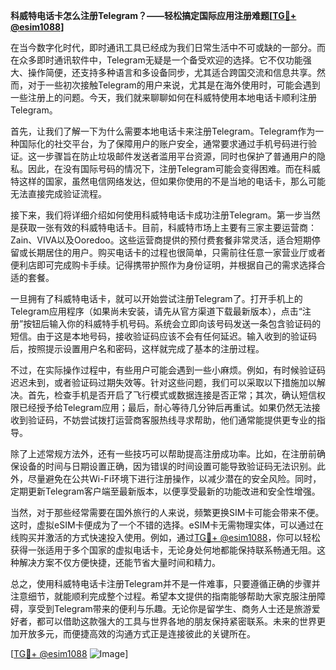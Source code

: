 **科威特电话卡怎么注册Telegram？——轻松搞定国际应用注册难题[[TG💪+ @esim1088](https://t.me/s/esim1088)]**

在当今数字化时代，即时通讯工具已经成为我们日常生活中不可或缺的一部分。而在众多即时通讯软件中，Telegram无疑是一个备受欢迎的选择。它不仅功能强大、操作简便，还支持多种语言和多设备同步，尤其适合跨国交流和信息共享。然而，对于一些初次接触Telegram的用户来说，尤其是在海外使用时，可能会遇到一些注册上的问题。今天，我们就来聊聊如何在科威特使用本地电话卡顺利注册Telegram。

首先，让我们了解一下为什么需要本地电话卡来注册Telegram。Telegram作为一种国际化的社交平台，为了保障用户的账户安全，通常要求通过手机号码进行验证。这一步骤旨在防止垃圾邮件发送者滥用平台资源，同时也保护了普通用户的隐私。因此，在没有国际号码的情况下，注册Telegram可能会变得困难。而在科威特这样的国家，虽然电信网络发达，但如果你使用的不是当地的电话卡，那么可能无法直接完成验证流程。

接下来，我们将详细介绍如何使用科威特电话卡成功注册Telegram。第一步当然是获取一张有效的科威特电话卡。目前，科威特市场上主要有三家主要运营商：Zain、VIVA以及Ooredoo。这些运营商提供的预付费套餐非常灵活，适合短期停留或长期居住的用户。购买电话卡的过程也很简单，只需前往任意一家营业厅或者便利店即可完成购卡手续。记得携带护照作为身份证明，并根据自己的需求选择合适的套餐。

一旦拥有了科威特电话卡，就可以开始尝试注册Telegram了。打开手机上的Telegram应用程序（如果尚未安装，请先从官方渠道下载最新版本），点击“注册”按钮后输入你的科威特手机号码。系统会立即向该号码发送一条包含验证码的短信。由于这是本地号码，接收验证码应该不会有任何延迟。输入收到的验证码后，按照提示设置用户名和密码，这样就完成了基本的注册过程。

不过，在实际操作过程中，有些用户可能会遇到一些小麻烦。例如，有时候验证码迟迟未到，或者验证码过期失效等。针对这些问题，我们可以采取以下措施加以解决。首先，检查手机是否开启了飞行模式或数据连接是否正常；其次，确认短信权限已经授予给Telegram应用；最后，耐心等待几分钟后再重试。如果仍然无法接收到验证码，不妨尝试拨打运营商客服热线寻求帮助，他们通常能提供更专业的指导。

除了上述常规方法外，还有一些技巧可以帮助提高注册成功率。比如，在注册前确保设备的时间与日期设置正确，因为错误的时间设置可能导致验证码无法识别。此外，尽量避免在公共Wi-Fi环境下进行注册操作，以减少潜在的安全风险。同时，定期更新Telegram客户端至最新版本，以便享受最新的功能改进和安全性增强。

当然，对于那些经常需要在国外旅行的人来说，频繁更换SIM卡可能会带来不便。这时，虚拟eSIM卡便成为了一个不错的选择。eSIM卡无需物理实体，可以通过在线购买并激活的方式快速投入使用。例如，通过[TG💪+ @esim1088](https://t.me/s/esim1088)，你可以轻松获得一张适用于多个国家的虚拟电话卡，无论身处何地都能保持联系畅通无阻。这种解决方案不仅方便快捷，还能节省大量时间和精力。

总之，使用科威特电话卡注册Telegram并不是一件难事，只要遵循正确的步骤并注意细节，就能顺利完成整个过程。希望本文提供的指南能够帮助大家克服注册障碍，享受到Telegram带来的便利与乐趣。无论你是留学生、商务人士还是旅游爱好者，都可以借助这款强大的工具与世界各地的朋友保持紧密联系。未来的世界更加开放多元，而便捷高效的沟通方式正是连接彼此的关键所在。

[[TG💪+ @esim1088](https://t.me/s/esim1088) ![Image](https://i.postimg.cc/4NQfJmqS/Snipaste-2025-05-13-00-14-12.png)]